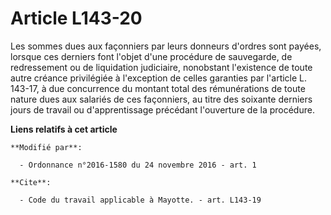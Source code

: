 # Article L143-20

Les sommes dues aux façonniers par leurs donneurs d'ordres sont payées, lorsque ces derniers font l'objet d'une procédure de
sauvegarde, de redressement ou de liquidation judiciaire, nonobstant l'existence de toute autre créance privilégiée à
l'exception de celles garanties par l'article L. 143-17, à due concurrence du montant total des rémunérations de toute nature
dues aux salariés de ces façonniers, au titre des soixante derniers jours de travail ou d'apprentissage précédant l'ouverture
de la procédure.

**Liens relatifs à cet article**

	**Modifié par**:

	  - Ordonnance n°2016-1580 du 24 novembre 2016 - art. 1

	**Cite**:

	  - Code du travail applicable à Mayotte. - art. L143-19
